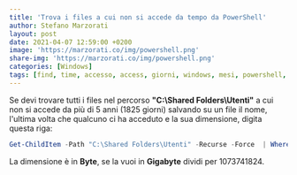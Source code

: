 ```yaml
---
title: 'Trova i files a cui non si accede da tempo da PowerShell'
author: Stefano Marzorati
layout: post
date: 2021-04-07 12:59:00 +0200
image: 'https://marzorati.co/img/powershell.png'
share-img: 'https://marzorati.co/img/powershell.png'
categories: [Windows]
tags: [find, time, accesso, access, giorni, windows, mesi, powershell, anni]
---
```


Se devi trovare tutti i files nel percorso **"C:\Shared Folders\Utenti"** a cui non si accede da più di 5 anni (1825 giorni) salvando su un file il nome, l'ultima volta che qualcuno ci ha acceduto e la sua dimensione, digita questa riga:   

~~~powershell
Get-ChildItem -Path "C:\Shared Folders\Utenti" -Recurse -Force  | Where-Object {$_.LastAccessTime -lt (Get-Date).AddDays(-1825)} | select fullname,lastaccesstime,Length |export-csv "C:\TMP\Last.csv" -NoTypeInformation
~~~

La dimensione è in **Byte**, se la vuoi in **Gigabyte** dividi per 1073741824.